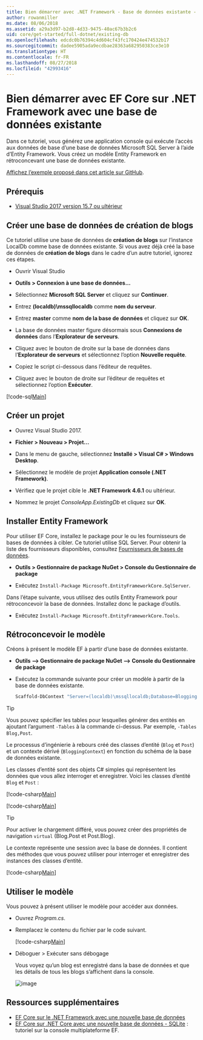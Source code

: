```yaml
---
title: Bien démarrer avec .NET Framework - Base de données existante - EF Core
author: rowanmiller
ms.date: 08/06/2018
ms.assetid: a29a3d97-b2d8-4d33-9475-40ac67b3b2c6
uid: core/get-started/full-dotnet/existing-db
ms.openlocfilehash: edcdc0b76394c4d604cf43fc170424e474532b17
ms.sourcegitcommit: dadee5905ada9ecdbae28363a682950383ce3e10
ms.translationtype: HT
ms.contentlocale: fr-FR
ms.lasthandoff: 08/27/2018
ms.locfileid: "42993416"
---
```

# <a name="getting-started-with-ef-core-on-net-framework-with-an-existing-database"></a>Bien démarrer avec EF Core sur .NET Framework avec une base de données existante

Dans ce tutoriel, vous générez une application console qui exécute l’accès aux données de base d’une base de données Microsoft SQL Server à l’aide d’Entity Framework. Vous créez un modèle Entity Framework en rétroconcevant une base de données existante.

[Affichez l’exemple proposé dans cet article sur GitHub](https://github.com/aspnet/EntityFramework.Docs/tree/master/samples/core/GetStarted/FullNet/ConsoleApp.ExistingDb).

## <a name="prerequisites"></a>Prérequis

* [Visual Studio 2017 version 15.7 ou ultérieur](https://www.visualstudio.com/downloads/)

## <a name="create-blogging-database"></a>Créer une base de données de création de blogs

Ce tutoriel utilise une base de données de **création de blogs** sur l’instance LocalDb comme base de données existante. Si vous avez déjà créé la base de données de **création de blogs** dans le cadre d’un autre tutoriel, ignorez ces étapes.

* Ouvrir Visual Studio

* **Outils > Connexion à une base de données...**

* Sélectionnez **Microsoft SQL Server** et cliquez sur **Continuer**.

* Entrez **(localdb)\mssqllocaldb** comme **nom du serveur**.

* Entrez **master** comme **nom de la base de données** et cliquez sur **OK**.

* La base de données master figure désormais sous **Connexions de données** dans l’**Explorateur de serveurs**.

* Cliquez avec le bouton de droite sur la base de données dans l’**Explorateur de serveurs** et sélectionnez l’option **Nouvelle requête**.

* Copiez le script ci-dessous dans l’éditeur de requêtes.

* Cliquez avec le bouton de droite sur l’éditeur de requêtes et sélectionnez l’option **Exécuter**.

[!code-sql[Main](../_shared/create-blogging-database-script.sql)]

## <a name="create-a-new-project"></a>Créer un projet

* Ouvrez Visual Studio 2017.

* **Fichier > Nouveau > Projet...**

* Dans le menu de gauche, sélectionnez **Installé > Visual C# > Windows Desktop**.

* Sélectionnez le modèle de projet **Application console (.NET Framework)**.

* Vérifiez que le projet cible le **.NET Framework 4.6.1** ou ultérieur.

* Nommez le projet *ConsoleApp.ExistingDb* et cliquez sur **OK**.

## <a name="install-entity-framework"></a>Installer Entity Framework

Pour utiliser EF Core, installez le package pour le ou les fournisseurs de bases de données à cibler. Ce tutoriel utilise SQL Server. Pour obtenir la liste des fournisseurs disponibles, consultez [Fournisseurs de bases de données](../../providers/index.md).

* **Outils > Gestionnaire de package NuGet > Console du Gestionnaire de package**

* Exécutez `Install-Package Microsoft.EntityFrameworkCore.SqlServer`.

Dans l’étape suivante, vous utilisez des outils Entity Framework pour rétroconcevoir la base de données. Installez donc le package d’outils.

* Exécutez `Install-Package Microsoft.EntityFrameworkCore.Tools`.

## <a name="reverse-engineer-the-model"></a>Rétroconcevoir le modèle

Créons à présent le modèle EF à partir d’une base de données existante.

* **Outils –> Gestionnaire de package NuGet –> Console du Gestionnaire de package**

* Exécutez la commande suivante pour créer un modèle à partir de la base de données existante.

  ``` powershell
  Scaffold-DbContext "Server=(localdb)\mssqllocaldb;Database=Blogging;Trusted_Connection=True;" Microsoft.EntityFrameworkCore.SqlServer
  ```

> [!TIP]  
> Vous pouvez spécifier les tables pour lesquelles générer des entités en ajoutant l’argument `-Tables` à la commande ci-dessus. Par exemple, `-Tables Blog,Post`.

Le processus d’ingénierie à rebours créé des classes d’entité (`Blog` et `Post`) et un contexte dérivé (`BloggingContext`) en fonction du schéma de la base de données existante.

Les classes d’entité sont des objets C# simples qui représentent les données que vous allez interroger et enregistrer. Voici les classes d’entité `Blog` et `Post` :

 [!code-csharp[Main](../../../../samples/core/GetStarted/FullNet/ConsoleApp.ExistingDb/Blog.cs)]

[!code-csharp[Main](../../../../samples/core/GetStarted/FullNet/ConsoleApp.ExistingDb/Post.cs)]

> [!TIP]  
> Pour activer le chargement différé, vous pouvez créer des propriétés de navigation `virtual` (Blog.Post et Post.Blog).

Le contexte représente une session avec la base de données. Il contient des méthodes que vous pouvez utiliser pour interroger et enregistrer des instances des classes d’entité.

[!code-csharp[Main](../../../../samples/core/GetStarted/FullNet/ConsoleApp.ExistingDb/BloggingContext.cs)]

## <a name="use-the-model"></a>Utiliser le modèle

Vous pouvez à présent utiliser le modèle pour accéder aux données.

* Ouvrez *Program.cs*.

* Remplacez le contenu du fichier par le code suivant.

  [!code-csharp[Main](../../../../samples/core/GetStarted/FullNet/ConsoleApp.ExistingDb/Program.cs)] 

* Déboguer > Exécuter sans débogage

  Vous voyez qu’un blog est enregistré dans la base de données et que les détails de tous les blogs s’affichent dans la console.

  ![image](_static/output-existing-db.png)

## <a name="additional-resources"></a>Ressources supplémentaires

* [EF Core sur le .NET Framework avec une nouvelle base de données](xref:core/get-started/full-dotnet/new-db)
* [EF Core sur .NET Core avec une nouvelle base de données - SQLite](xref:core/get-started/netcore/new-db-sqlite) : tutoriel sur la console multiplateforme EF.
